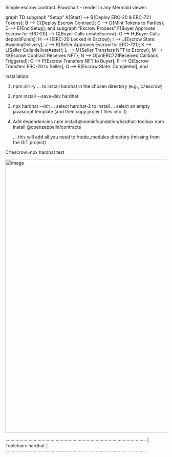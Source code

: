 Simple escrow contract. Flowchart - render in any Mermaid viewer:

graph TD
    subgraph "Setup"
        A[Start] --> B{Deploy ERC-20 & ERC-721 Tokens};
        B --> C{Deploy Escrow Contract};
        C --> D{Mint Tokens to Parties};
        D --> E[End Setup];
    end
    subgraph "Escrow Process"
        F[Buyer Approves Escrow for ERC-20] --> G[Buyer Calls createEscrow];
        G --> H[Buyer Calls depositFunds];
        H --> I{ERC-20 Locked in Escrow};
        I --> J[Escrow State: AwaitingDelivery];
        J --> K[Seller Approves Escrow for ERC-721];
        K --> L[Seller Calls deliverAsset];
        L --> M{Seller Transfers NFT to Escrow};
        M --> N{Escrow Contract Receives NFT};
        N --> O[onERC721Received Callback Triggered];
        O --> P[Escrow Transfers NFT to Buyer];
        P --> Q[Escrow Transfers ERC-20 to Seller];
        Q --> R[Escrow State: Completed];
    end


Installation:


1. npm init -y
... to install hardhat in the chosen directory (e.g., c:\escrow)
2. npm install --save-dev hardhat
3. npx hardhat --init
... select hardhat-2 to install
... select an empty javascript template (and then copy project files into it)
4. Add dependencies
   npm install @nomicfoundation/hardhat-toolbox
   npm install @openzeppelin/contracts

   ... this will add all you need to /node_modules directory (missing from the GIT project)
   
C:\escrow>npx hardhat test

<img width="887" height="853" alt="image" src="https://github.com/user-attachments/assets/4e5da802-b65e-448c-ae6f-021bc988e7ad" />

·············································································································
|  Toolchain:  hardhat                                                                                      │
·············································································································
